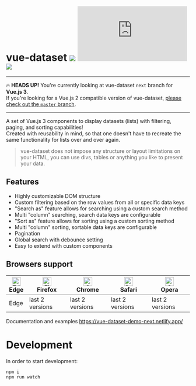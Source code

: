 # vue-dataset <a href="https://npm.im/vue-dataset"><img src="https://badgen.net/npm/v/vue-dataset/next"></a> ![](https://img.badgesize.io/kouts/vue-dataset/next/dist/vue-dataset.umd.js) ![](https://img.badgesize.io/kouts/vue-dataset/next/dist/vue-dataset.umd.js.svg?compression=gzip)


---

:fire: **HEADS UP!** You're currently looking at vue-dataset `next` branch for **Vue.js 3**.  
If you're looking for a Vue.js 2 compatible version of vue-dataset, [please check out the `master` branch](https://github.com/kouts/vue-dataset/tree/master).

---

A set of Vue.js 3 components to display datasets (lists) with filtering, paging, and sorting capabilities!  
Created with reusability in mind, so that one doesn't have to recreate the same functionality for lists over and over again.

> vue-dataset does not impose any structure or layout limitations on your HTML, you can use divs, tables or anything you like to present your data.

## Features

- Highly customizable DOM structure
- Custom filtering based on the row values from all or specific data keys
- "Search as" feature allows for searching using a custom search method
- Multi "column" searching, search data keys are configurable
- "Sort as" feature allows for sorting using a custom sorting method
- Multi "column" sorting, sortable data keys are configurable
- Pagination
- Global search with debounce setting
- Easy to extend with custom components

## Browsers support

| [<img src="https://raw.githubusercontent.com/alrra/browser-logos/master/src/edge/edge_48x48.png" alt="Edge" width="24px" height="24px" />](http://godban.github.io/browsers-support-badges/)<br/>Edge | [<img src="https://raw.githubusercontent.com/alrra/browser-logos/master/src/firefox/firefox_48x48.png" alt="Firefox" width="24px" height="24px" />](http://godban.github.io/browsers-support-badges/)<br/>Firefox | [<img src="https://raw.githubusercontent.com/alrra/browser-logos/master/src/chrome/chrome_48x48.png" alt="Chrome" width="24px" height="24px" />](http://godban.github.io/browsers-support-badges/)<br/>Chrome | [<img src="https://raw.githubusercontent.com/alrra/browser-logos/master/src/safari/safari_48x48.png" alt="Safari" width="24px" height="24px" />](http://godban.github.io/browsers-support-badges/)<br/>Safari | [<img src="https://raw.githubusercontent.com/alrra/browser-logos/master/src/opera/opera_48x48.png" alt="Opera" width="24px" height="24px" />](http://godban.github.io/browsers-support-badges/)<br/>Opera |
| --------- | --------- | --------- | --------- | --------- |
| Edge| last 2 versions| last 2 versions| last 2 versions| last 2 versions

Documentation and examples
https://vue-dataset-demo-next.netlify.app/

# Development

In order to start development:

```sh
npm i
npm run watch
```